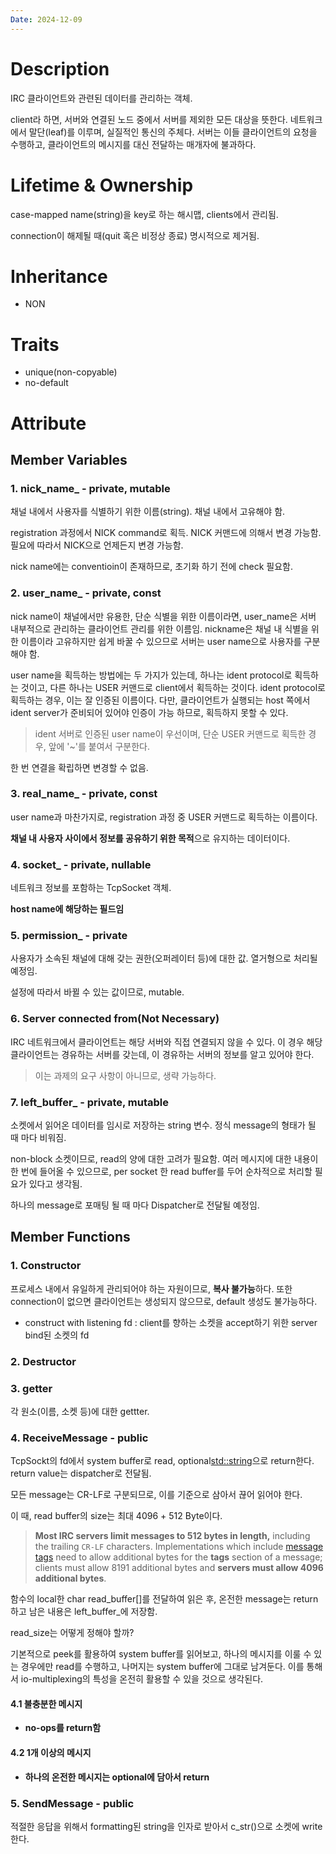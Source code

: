 ```yaml
---
Date: 2024-12-09
---
```

# Description
IRC 클라이언트와 관련된 데이터를 관리하는 객체. 

client라 하면, 서버와 연결된 노드 중에서 서버를 제외한 모든 대상을 뜻한다. 네트워크에서 말단(leaf)를 이루며, 실질적인 통신의 주체다. 서버는 이들 클라이언트의 요청을 수행하고, 클라이언트의 메시지를 대신 전달하는 매개자에 불과하다.

# Lifetime & Ownership
case-mapped name(string)을 key로 하는 해시맵, clients에서 관리됨.

connection이 해제될 때(quit 혹은 비정상 종료) 명시적으로 제거됨.

# Inheritance
- NON

# Traits
- unique(non-copyable)
- no-default
# Attribute

## Member Variables

### 1. nick_name_ - private, mutable 
채널 내에서 사용자를 식별하기 위한 이름(string). 채널 내에서 고유해야 함.

registration 과정에서 NICK command로 획득.  NICK 커맨드에 의해서 변경 가능함.
필요에 따라서 NICK으로 언제든지 변경 가능함. 

nick name에는 conventioin이 존재하므로, 초기화 하기 전에 check 필요함.
### 2. user_name_ - private, const
nick name이 채널에서만 유용한, 단순 식별을 위한 이름이라면, user_name은 서버 내부적으로 관리하는 클라이언트 관리를 위한 이름임.  nickname은 채널 내 식별을 위한 이름이라 고유하지만 쉽게 바꿀 수 있으므로 서버는 user name으로 사용자를 구분해야 함.

user name을 획득하는 방법에는 두 가지가 있는데, 하나는 ident protocol로 획득하는 것이고, 다른 하나는 USER 커맨드로 client에서 획득하는 것이다. ident protocol로 획득하는 경우, 이는 잘 인증된 이름이다. 다만, 클라이언트가 실행되는 host 쪽에서 ident server가 준비되어 있어야 인증이 가능 하므로, 획득하지 못할 수 있다. 

> ident 서버로 인증된 user name이 우선이며, 단순 USER 커맨드로 획득한 경우, 앞에 '~'를 붙여서 구분한다. 

한 번 연결을 확립하면 변경할 수 없음. 
### 3. real_name_ - private, const
user name과 마찬가지로, registration 과정 중 USER 커맨드로 획득하는 이름이다.

**채널 내 사용자 사이에서 정보를 공유하기 위한 목적**으로 유지하는 데이터이다.
### 4. socket_ - private, nullable
네트워크 정보를 포함하는 TcpSocket 객체.

**host name에 해당하는 필드임**

### 5. permission_ - private
사용자가 소속된 채널에 대해 갖는 권한(오퍼레이터 등)에 대한 값. 열거형으로 처리될 예정임.  

설정에 따라서 바뀔 수 있는 값이므로, mutable.

### 6. Server connected from(Not Necessary)
IRC 네트워크에서 클라이언트는 해당 서버와 직접 연결되지 않을 수 있다. 이 경우 해당 클라이언트는 경유하는 서버를 갖는데, 이 경유하는 서버의 정보를 알고 있어야 한다. 

> 이는 과제의 요구 사항이 아니므로, 생략 가능하다.

### 7. left_buffer_ - private, mutable
소켓에서 읽어온 데이터를 임시로 저장하는 string 변수. 정식 message의 형태가 될 때 마다 비워짐.

non-block 소켓이므로, read의 양에 대한 고려가 필요함. 여러 메시지에 대한 내용이 한 번에 들어올 수 있으므로, per socket 한 read buffer를 두어 순차적으로 처리할 필요가 있다고 생각됨. 

하나의 message로 포매팅 될 때 마다 Dispatcher로 전달될 예정임.
## Member Functions

### 1. Constructor
프로세스 내에서 유일하게 관리되어야 하는 자원이므로, **복사 불가능**하다. 또한 connection이 없으면 클라이언트는 생성되지 않으므로, default 생성도 불가능하다.

- construct with listening fd : client를 향하는 소켓을 accept하기 위한 server bind된 소켓의 fd
### 2. Destructor

### 3. getter
각 원소(이름, 소켓 등)에 대한 gettter.

### 4. ReceiveMessage - public

TcpSockt의 fd에서 system buffer로 read, optional<std::string>으로 return한다. return value는 dispatcher로 전달됨. 

모든 message는 CR-LF로 구분되므로, 이를 기준으로 삼아서 끊어 읽어야 한다.

이 때, read buffer의 size는 최대 4096 + 512 Byte이다.

>**Most IRC servers limit messages to 512 bytes in length,** including the trailing `CR-LF` characters. Implementations which include [message tags](https://ircv3.net/specs/extensions/message-tags.html) need to allow additional bytes for the **tags** section of a message; clients must allow 8191 additional bytes and **servers must allow 4096 additional bytes**.

함수의 local한 char read_buffer[]를 전달하여 읽은 후, 온전한 message는 return하고 남은 내용은 left_buffer_에 저장함.

read_size는 어떻게 정해야 할까?

기본적으로 peek를 활용하여 system buffer를 읽어보고, 하나의 메시지를 이룰 수 있는 경우에만 read를 수행하고, 나머지는 system buffer에 그대로 남겨둔다. 이를 통해서 io-multiplexing의 특성을 온전히 활용할 수 있을 것으로 생각된다.
#### 4.1 불충분한 메시지
- **no-ops를 return함**

#### 4.2 1개 이상의 메시지
- **하나의 온전한 메시지는 optional에 담아서 return**

### 5. SendMessage - public

적절한 응답을 위해서 formatting된 string을 인자로 받아서 c_str()으로 소켓에 write한다.